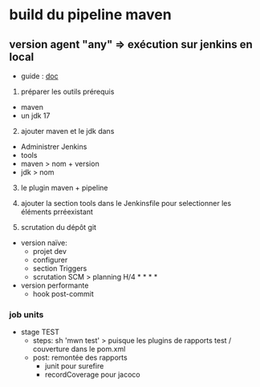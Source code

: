 # build du pipeline maven

## version agent "any" => exécution sur jenkins en local

* guide : [doc](https://www.jenkins.io/blog/2017/02/07/declarative-maven-project/)

1. préparer les outils prérequis
  - maven
  - un jdk 17

2. ajouter maven et le jdk dans 
  - Administrer Jenkins
  - tools
  - maven > nom  + version
  - jdk > nom

3. le plugin maven + pipeline

4. ajouter la section tools dans le Jenkinsfile pour selectionner les éléments prréexistant

5. scrutation du dépôt git
  - version naïve: 
     + projet dev 
     + configurer 
     + section Triggers
     + scrutation SCM > planning H/4 * * * *
  - version performante
     + hook post-commit 

### job units

* stage TEST
  - steps: sh 'mwn test' > puisque les plugins de rapports test / couverture dans le pom.xml
  - post: remontée des rapports
    + junit pour surefire
    + recordCoverage pour jacoco 